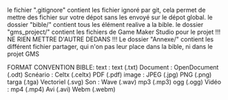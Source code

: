 le fichier ".gitignore" contient les fichier ignoré par git, cela permet de mettre des fichier sur votre dépot sans les envoyé sur le dépot global.
le dossier "bible/" contient tous les élément realive a la bible.
le dossier "gms_project/" contient les fichiers de Game Maker Studio pour le projet !!! NE RIEN METTRE D'AUTRE DEDANS !!!
Le dossier "Annexe/" contient les différent fichier partager, qui n'on pas leur place dans la bible, ni dans le projet GMS

FORMAT CONVENTION BIBLE:
text		: text (.txt)
Document 	: OpenDocument (.odt)
Scnéario 	: Celtx (.celtx) PDF (.pdf)
image		: JPEG (.jpg) PNG (.png) targa (.tga) Vectoriel (.svg)
Son			: Wave (.wav) mp3 (.mp3) ogg (.ogg)
Vidéo 		: mp4 (.mp4) Avi (.avi) Webm (.webm)


